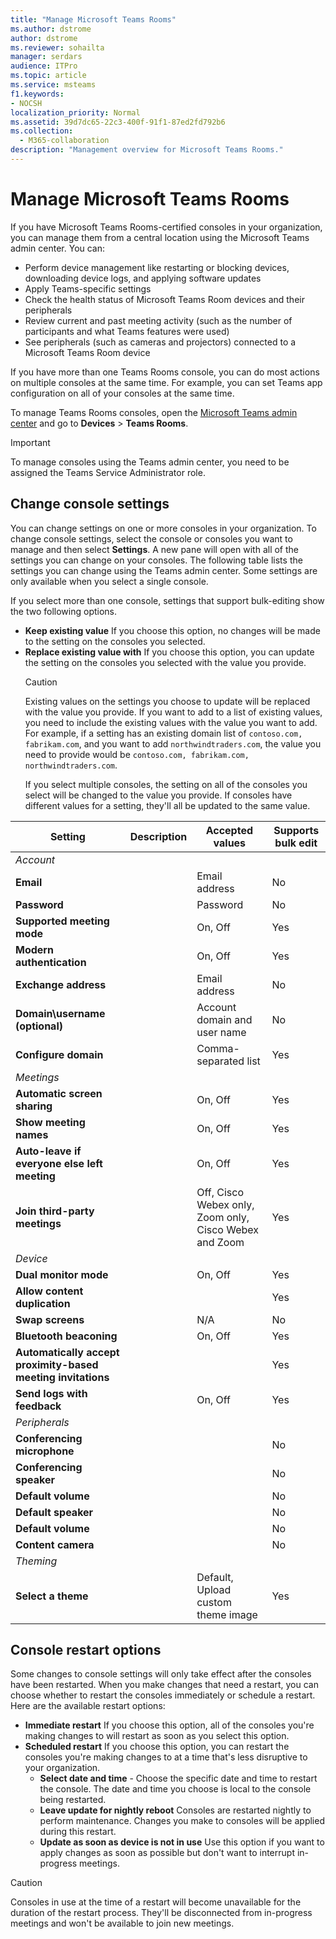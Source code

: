 ```yaml
---
title: "Manage Microsoft Teams Rooms"
ms.author: dstrome
author: dstrome
ms.reviewer: sohailta
manager: serdars
audience: ITPro
ms.topic: article
ms.service: msteams
f1.keywords:
- NOCSH
localization_priority: Normal
ms.assetid: 39d7dc65-22c3-400f-91f1-87ed2fd792b6
ms.collection: 
  - M365-collaboration
description: "Management overview for Microsoft Teams Rooms."
---
```


# Manage Microsoft Teams Rooms

If you have Microsoft Teams Rooms-certified consoles in your organization, you can manage them from a central location using the Microsoft Teams admin center. You can:

- Perform device management like restarting or blocking devices, downloading device logs, and applying software updates
- Apply Teams-specific settings
- Check the health status of Microsoft Teams Room devices and their peripherals
- Review current and past meeting activity (such as the number of participants and what Teams features were used)
- See peripherals (such as cameras and projectors) connected to a Microsoft Teams Room device

If you have more than one Teams Rooms console, you can do most actions on multiple consoles at the same time. For example, you can set Teams app configuration on all of your consoles at the same time.

To manage Teams Rooms consoles, open the [Microsoft Teams admin center](https://admin.teams.microsoft.com) and go to **Devices** > **Teams Rooms**.

> [!IMPORTANT]
> To manage consoles using the Teams admin center, you need to be assigned the Teams Service Administrator role.

## Change console settings

You can change settings on one or more consoles in your organization. To change console settings, select the console or consoles you want to manage and then select **Settings**. A new pane will open with all of the settings you can change on your consoles. The following table lists the settings you can change using the Teams admin center. Some settings are only available when you select a single console. 

If you select more than one console, settings that support bulk-editing show the two following options.

- **Keep existing value** If you choose this option, no changes will be made to the setting on the consoles you selected.
- **Replace existing value with** If you choose this option, you can update the setting on the consoles you selected with the value you provide.
    > [!CAUTION]
    > Existing values on the settings you choose to update will be replaced with the value you provide. If you want to add to a list of existing values, you need to include the existing values with the value you want to add. For example, if a setting has an existing domain list of `contoso.com, fabrikam.com`, and you want to add `northwindtraders.com`, the value you need to provide would be `contoso.com, fabrikam.com, northwindtraders.com`.
    >
    > If you select multiple consoles, the setting on all of the consoles you select will be changed to the value you provide. If consoles have different values for a setting, they'll all be updated to the same value.

| Setting                                                      | Description | Accepted values                                        | Supports bulk edit |
|--------------------------------------------------------------|-------------|--------------------------------------------------------|--------------------|
| *Account*                                                    |             |                                                        |                    |
| **Email**                                                    |             | Email address                                          | No                 |
| **Password**                                                 |             | Password                                               | No                 |
| **Supported meeting mode**                                   |             | On, Off                                                | Yes                |
| **Modern authentication**                                    |             | On, Off                                                | Yes                |
| **Exchange address**                                         |             | Email address                                          | No                 |
| **Domain\username (optional)**                               |             | Account domain and user name                           | No                 |
| **Configure domain**                                         |             | Comma-separated list                                   | Yes                |
| *Meetings*                                                   |             |                                                        |                    |
| **Automatic screen sharing**                                 |             | On, Off                                                | Yes                |
| **Show meeting names**                                       |             | On, Off                                                | Yes                |
| **Auto-leave if everyone else left meeting**                 |             | On, Off                                                | Yes                |
| **Join third-party meetings**                                |             | Off, Cisco Webex only, Zoom only, Cisco Webex and Zoom | Yes                |
| *Device*                                                     |             |                                                        |                    |
| **Dual monitor mode**                                        |             | On, Off                                                | Yes                |
| **Allow content duplication**                                |             |                                                        | Yes                |
| **Swap screens**                                             |             | N/A                                                    | No                 |
| **Bluetooth beaconing**                                      |             | On, Off                                                | Yes                |
| **Automatically accept proximity-based meeting invitations** |             |                                                        | Yes                |
| **Send logs with feedback**                                  |             | On, Off                                                | Yes                |
| *Peripherals*                                                |             |                                                        |                    |
| **Conferencing microphone**                                  |             |                                                        | No                 |
| **Conferencing speaker**                                     |             |                                                        | No                 |
| **Default volume**                                           |             |                                                        | No                 |
| **Default speaker**                                          |             |                                                        | No                 |
| **Default volume**                                           |             |                                                        | No                 |
| **Content camera**                                           |             |                                                        | No                 |
| *Theming*                                                    |             |                                                        |                    |
| **Select a theme**                                           |             | Default, Upload custom theme image                     | Yes                |

## Console restart options

Some changes to console settings will only take effect after the consoles have been restarted. When you make changes that need a restart, you can choose whether to restart the consoles immediately or schedule a restart. Here are the available restart options:

- **Immediate restart** If you choose this option, all of the consoles you're making changes to will restart as soon as you select this option.
- **Scheduled restart** If you choose this option, you can restart the consoles you're making changes to at a time that's less disruptive to your organization.
  - **Select date and time** - Choose the specific date and time to restart the console. The date and time you choose is local to the console being restarted. 
  - **Leave update for nightly reboot** Consoles are restarted nightly to perform maintenance. Changes you make to consoles will be applied during this restart.
  - **Update as soon as device is not in use** Use this option if you want to apply changes as soon as possible but don't want to interrupt in-progress meetings.

> [!CAUTION]
> Consoles in use at the time of a restart will become unavailable for the duration of the restart process. They'll be disconnected from in-progress meetings and won't be available to join new meetings.